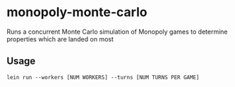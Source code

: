 # monopoly-monte-carlo

Runs a concurrent Monte Carlo simulation of Monopoly games to determine properties which are landed on most

## Usage

    lein run --workers [NUM WORKERS] --turns [NUM TURNS PER GAME]
